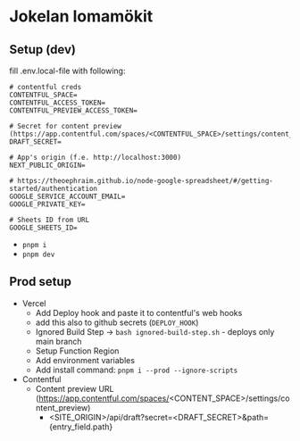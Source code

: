 # Jokelan lomamökit

## Setup (dev)

fill .env.local-file with following:

```env
# contentful creds
CONTENTFUL_SPACE=
CONTENTFUL_ACCESS_TOKEN=
CONTENTFUL_PREVIEW_ACCESS_TOKEN=

# Secret for content preview (https://app.contentful.com/spaces/<CONTENTFUL_SPACE>/settings/content_preview)
DRAFT_SECRET=

# App's origin (f.e. http://localhost:3000)
NEXT_PUBLIC_ORIGIN=

# https://theoephraim.github.io/node-google-spreadsheet/#/getting-started/authentication
GOOGLE_SERVICE_ACCOUNT_EMAIL=
GOOGLE_PRIVATE_KEY=

# Sheets ID from URL
GOOGLE_SHEETS_ID=
```

- `pnpm i`
- `pnpm dev`

## Prod setup

- Vercel
  - Add Deploy hook and paste it to contentful's web hooks
  - add this also to github secrets (`DEPLOY_HOOK`)
  - Ignored Build Step -> `bash ignored-build-step.sh` - deploys only main branch
  - Setup Function Region
  - Add environment variables
  - Add install command: `pnpm i --prod --ignore-scripts`
- Contentful
  - Content preview URL (https://app.contentful.com/spaces/<CONTENT_SPACE>/settings/content_preview)
    - <SITE_ORIGIN>/api/draft?secret=<DRAFT_SECRET>&path={entry_field.path}
